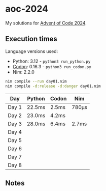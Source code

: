 # aoc-2024

My solutions for [Advent of Code 2024](https://adventofcode.com/2024).

## Execution times

Language versions used:

* Python: 3.12 - `python3 run_python.py`
* [Codon](https://docs.exaloop.io/codon): 0.16.3 - `python3 run_codon.py`
* Nim: 2.2.0
```bash
nim compile --run day01.nim
nim compile -d:release -d:danger day01.nim
```

| Day   | Python | Codon | Nim   |
|-------|--------|-------|-------|
| Day 1 | 22.5ms | 2.5ms | 780μs |
| Day 2 | 23.0ms | 4.2ms |       |
| Day 3 | 28.0ms | 6.4ms | 2.7ms |
| Day 4 |        |       |       |
| Day 5 |        |       |       |
| Day 6 |        |       |       |
| Day 7 |        |       |       |
| Day 8 |        |       |       |

## Notes

